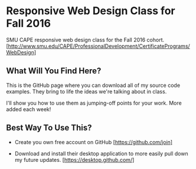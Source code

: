 # Responsive Web Design Class for Fall 2016

SMU CAPE responsive web design class for the Fall 2016 cohort. [http://www.smu.edu/CAPE/ProfessionalDevelopment/CertificatePrograms/WebDesign]

## What Will You Find Here?

This is the GitHub page where you can download all of my source code examples. They bring to life the ideas we're talking about in class. 

I'll show you how to use them as jumping-off points for your work. More added each week!

## Best Way To Use This?

* Create you own free account on GitHub [https://github.com/join]
 
* Download and install their desktop application to more easily pull down my future updates. [https://desktop.github.com/]
